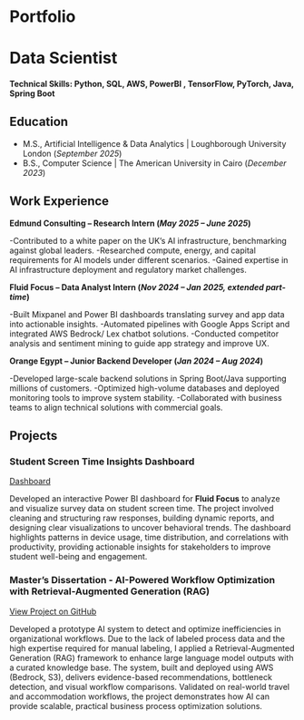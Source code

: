 # Portfolio


# Data Scientist

#### Technical Skills: Python, SQL, AWS, PowerBI , TensorFlow, PyTorch, Java, Spring Boot

## Education					       		
- M.S., Artificial Intelligence & Data Analytics	| Loughborough University London (_September 2025_)	 			        		
- B.S., Computer Science | The American University in Cairo (_December 2023_)

## Work Experience
**Edmund Consulting – Research Intern (_May 2025 – June 2025_)**

-Contributed to a white paper on the UK’s AI infrastructure, benchmarking against global leaders.
-Researched compute, energy, and capital requirements for AI models under different scenarios.
-Gained expertise in AI infrastructure deployment and regulatory market challenges.

**Fluid Focus – Data Analyst Intern (_Nov 2024 – Jan 2025, extended part-time_)**

-Built Mixpanel and Power BI dashboards translating survey and app data into actionable insights.
-Automated pipelines with Google Apps Script and integrated AWS Bedrock/ Lex chatbot solutions.
-Conducted competitor analysis and sentiment mining to guide app strategy and improve UX.

**Orange Egypt – Junior Backend Developer (_Jan 2024 – Aug 2024_)**

-Developed large-scale backend solutions in Spring Boot/Java supporting millions of customers.
-Optimized high-volume databases and deployed monitoring tools to improve system stability.
-Collaborated with business teams to align technical solutions with commercial goals.

## Projects

### Student Screen Time Insights Dashboard

[Dashboard](https://app.powerbi.com/view?r=eyJrIjoiYzc2YjYxNWQtNTRkOC00MTQ3LTg2ZWYtYmY4MGQyZjE5NjlhIiwidCI6IjkzNzI1ZGI0LTFiZjEtNGZiYi05NGFmLWFkNmMwMjUxYTAxOCJ9&pageName=0164315c22d8b9d981e7)

Developed an interactive Power BI dashboard for **Fluid Focus** to analyze and visualize survey data on student screen time. The project involved cleaning and structuring raw responses, building dynamic reports, and designing clear visualizations to uncover behavioral trends. The dashboard highlights patterns in device usage, time distribution, and correlations with productivity, providing actionable insights for stakeholders to improve student well-being and engagement.

### Master’s Dissertation - AI-Powered Workflow Optimization with Retrieval-Augmented Generation (RAG)

[View Project on GitHub](Link)

Developed a prototype AI system to detect and optimize inefficiencies in organizational workflows. Due to the lack of labeled process data and the high expertise required for manual labeling, I applied a Retrieval-Augmented Generation (RAG) framework to enhance large language model outputs with a curated knowledge base. The system, built and deployed using AWS (Bedrock, S3), delivers evidence-based recommendations, bottleneck detection, and visual workflow comparisons. Validated on real-world travel and accommodation workflows, the project demonstrates how AI can provide scalable, practical business process optimization solutions.


